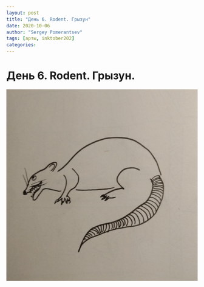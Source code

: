 ```yaml
---
layout: post
title: "День 6. Rodent. Грызун"
date: 2020-10-06
author: "Sergey Pomerantsev"
tags: [арты, inktober202]
categories:
---
```


# День 6. Rodent. Грызун.

![](/assets/images/inktober20-6.jpg)
